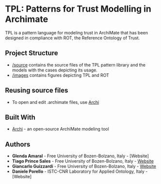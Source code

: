 # TPL: Patterns for Trust Modelling in Archimate

TPL is a pattern language for modeling trust in ArchiMate that has been designed in compliance with ROT, the Reference Ontology of Trust.

## Project Structure

* [/source](/source) contains the source files of the TPL pattern library and the models with the cases depicting its usage.
* [/images](/images) contains figures depicting TPL and ROT

## Reusing source files

* To open and edit .archimate files, use [Archi](https://www.archimatetool.com/)

## Built With

* [Archi](https://www.archimatetool.com/) - an open-source ArchiMate modeling tool


## Authors

* **Glenda Amaral** - Free University of Bozen-Bolzano, Italy - [Website]
* **Tiago Prince Sales** - Free University of Bozen-Bolzano, Italy - [Website](https://www.researchgate.net/profile/Tiago_Prince_Sales)
* **Giancarlo Guizzardi** - Free University of Bozen-Bolzano, Italy - [Website](http://www.inf.ufes.br/~gguizzardi)
* **Daniele Porello** - ISTC-CNR Laboratory for Applied Ontology, Italy - [Website]

